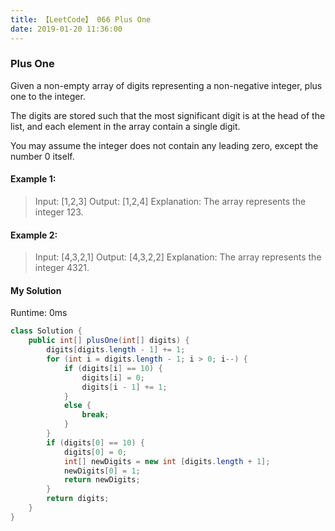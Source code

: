 ```yaml
---
title: 【LeetCode】 066 Plus One
date: 2019-01-20 11:36:00
---
```


### Plus One

Given a non-empty array of digits representing a non-negative integer, plus one to the integer.

The digits are stored such that the most significant digit is at the head of the list, and each element in the array contain a single digit.

You may assume the integer does not contain any leading zero, except the number 0 itself.

#### Example 1:

>Input: [1,2,3]
Output: [1,2,4]
Explanation: The array represents the integer 123.

#### Example 2:

>Input: [4,3,2,1]
Output: [4,3,2,2]
Explanation: The array represents the integer 4321.


#### My Solution

Runtime: 0ms

```Java
class Solution {
    public int[] plusOne(int[] digits) {
        digits[digits.length - 1] += 1;
        for (int i = digits.length - 1; i > 0; i--) {
            if (digits[i] == 10) {
                digits[i] = 0;
                digits[i - 1] += 1;
            }
            else {
                break;
            }
        }
        if (digits[0] == 10) {
            digits[0] = 0;
            int[] newDigits = new int [digits.length + 1];
            newDigits[0] = 1;
            return newDigits;
        }
        return digits;
    }
}
```
